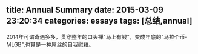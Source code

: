 title: Annual Summary
date: 2015-03-09 23:20:34
categories: essays
tags: [总结,annual]
---
2014年可谓奇遇多多，贯穿整年的口头禅"马上有钱"，变成年底的"马拉个币-MLGB",也算是一种屌丝的自我慰藉。